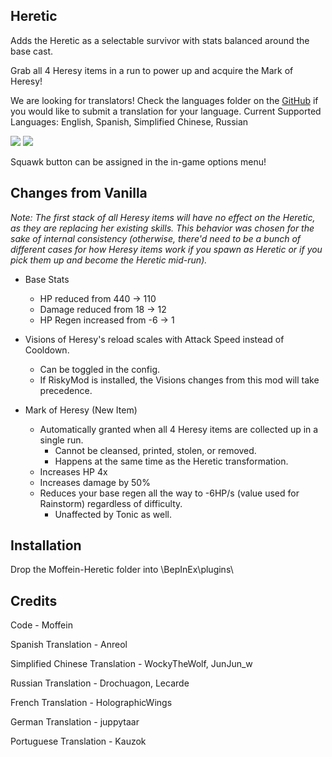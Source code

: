 ## Heretic

Adds the Heretic as a selectable survivor with stats balanced around the base cast.

Grab all 4 Heresy items in a run to power up and acquire the Mark of Heresy!

We are looking for translators! Check the languages folder on the [GitHub](https://github.com/Moffein/HereticMod/tree/master/language) if you would like to submit a translation for your language.
Current Supported Languages: English, Spanish, Simplified Chinese, Russian

[![](https://i.imgur.com/zX96kAC.jpg)]()
[![](https://i.imgur.com/INtd4VY.png)]()

Squawk button can be assigned in the in-game options menu!

## Changes from Vanilla

*Note: The first stack of all Heresy items will have no effect on the Heretic, as they are replacing her existing skills. This behavior was chosen for the sake of internal consistency (otherwise, there'd need to be a bunch of different cases for how Heresy items work if you spawn as Heretic or if you pick them up and become the Heretic mid-run).*

- Base Stats
	- HP reduced from 440 -> 110
	- Damage reduced from 18 -> 12
	- HP Regen increased from -6 -> 1

- Visions of Heresy's reload scales with Attack Speed instead of Cooldown.
	- Can be toggled in the config.
	- If RiskyMod is installed, the Visions changes from this mod will take precedence.
	
- Mark of Heresy (New Item)
	- Automatically granted when all 4 Heresy items are collected up in a single run.
		- Cannot be cleansed, printed, stolen, or removed.
		- Happens at the same time as the Heretic transformation.
	- Increases HP 4x
	- Increases damage by 50%
	- Reduces your base regen all the way to -6HP/s (value used for Rainstorm) regardless of difficulty.
		- Unaffected by Tonic as well.

## Installation

Drop the Moffein-Heretic folder into \BepInEx\plugins\

## Credits

Code - Moffein

Spanish Translation - Anreol

Simplified Chinese Translation - WockyTheWolf, JunJun_w

Russian Translation - Drochuagon, Lecarde

French Translation - HolographicWings

German Translation - juppytaar

Portuguese Translation - Kauzok